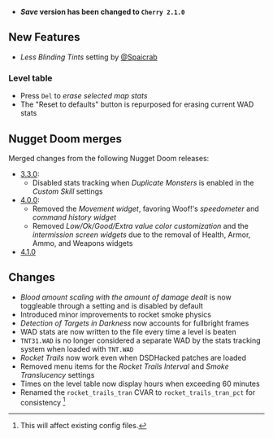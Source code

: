 - **_Save_ version has been changed to `Cherry 2.1.0`**

## New Features

- _Less Blinding Tints_ setting by [@Spaicrab](https://github.com/Spaicrab)

### Level table

- Press `Del` to _erase selected map stats_
- The "Reset to defaults" button is repurposed for erasing current WAD stats

## Nugget Doom merges

Merged changes from the following Nugget Doom releases:
- [3.3.0](https://github.com/MrAlaux/Nugget-Doom/releases/tag/nugget-doom-3.3.0):
	- Disabled stats tracking when _Duplicate Monsters_ is enabled in the _Custom Skill_ settings
- [4.0.0](https://github.com/MrAlaux/Nugget-Doom/releases/tag/nugget-doom-4.0.0):
	- Removed the _Movement widget_, favoring Woof!'s _speedometer_ and _command history widget_
	- Removed _Low/Ok/Good/Extra value color customization_ and the _intermission screen widgets_ due to the removal of Health, Armor, Ammo, and Weapons widgets
- [4.1.0](https://github.com/MrAlaux/Nugget-Doom/releases/tag/nugget-doom-4.1.0)

## Changes

- _Blood amount scaling with the amount of damage dealt_ is now toggleable through a setting and is disabled by default
- Introduced minor improvements to rocket smoke physics
- _Detection of Targets in Darkness_ now accounts for fullbright frames
- WAD stats are now written to the file every time a level is beaten
- `TNT31.WAD` is no longer considered a separate WAD by the stats tracking system when loaded with `TNT.WAD`
- _Rocket Trails_ now work even when DSDHacked patches are loaded
- Removed menu items for the _Rocket Trails Interval_ and _Smoke Translucency_ settings
- Times on the level table now display hours when exceeding 60 minutes
- Renamed the `rocket_trails_tran` CVAR to `rocket_trails_tran_pct` for consistency [^1]

[^1]: This will affect existing config files.